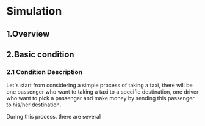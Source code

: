 # Simulation 
## 1.Overview
## 2.Basic condition
### 2.1 Condition Description
Let's start from considering a simple process of taking a taxi, there will be one passenger who want to taking a taxi to a specific destination, one driver who want to pick a passenger and make money by sending this passenger to his/her destination.

During this process. there are several 

